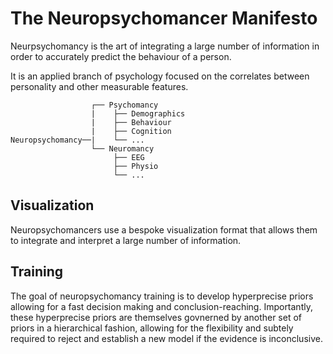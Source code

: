 # The Neuropsychomancer Manifesto

Neurpsychomancy is the art of integrating a large number of information in order to accurately predict the behaviour of a person.

It is an applied branch of psychology focused on the correlates between personality and other measurable features. 


```
                  ┌── Psychomancy
                  |    ├── Demographics
                  |    ├── Behaviour
                  |    ├── Cognition
Neuropsychomancy──|    └── ...
                  └── Neuromancy
                       ├── EEG
                       ├── Physio
                       └── ...
```

## Visualization

Neuropsychomancers use a bespoke visualization format that allows them to integrate and interpret a large number of information.

## Training

The goal of neuropsychomancy training is to develop hyperprecise priors allowing for a fast decision making and conclusion-reaching. Importantly, these hyperprecise priors are themselves govnerned by another set of priors in a hierarchical fashion, allowing for the flexibility and subtely required to reject and establish a new model if the evidence is inconclusive.
